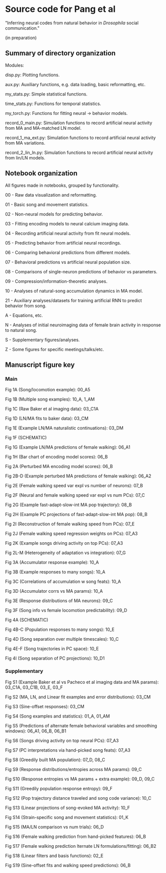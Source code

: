 # Source code for Pang et al

"Inferring neural codes from natural behavior in *Drosophila* social communication."

(in preparation)


## Summary of directory organization

Modules:

disp.py: Plotting functions.

aux.py: Auxiliary functions, e.g. data loading, basic reformatting, etc.

my_stats.py: Simple statistical functions.

time_stats.py: Functions for temporal statistics.

my_torch.py: Functions for fitting neural -> behavior models.

record_0_main.py: Simulation functions to record artificial neural activity from MA and MA-matched LN model.

record_1_ma_ext.py: Simulation functions to record artificial neural activity from MA variations.

record_2_lin_ln.py: Simulation functions to record artificial neural activity from lin/LN models.


## Notebook organization

All figures made in notebooks, grouped by functionality.

00 - Raw data visualization and reformatting.

01 - Basic song and movement statistics.

02 - Non-neural models for predicting behavior.

03 - Fitting encoding models to neural calcium imaging data.

04 - Recording artificial neural activity from fit neural models.

05 - Predicting behavior from artificial neural recordings.

06 - Comparing behavioral predictions from different models.

07 - Behavioral predictions vs artificial neural population size.

08 - Comparisons of single-neuron predictions of behavior vs parameters.

09 - Compression/information-theoretic analyses.

10 - Analyses of natural-song accumulation dynamics in MA model.

21 - Auxiliary analyses/datasets for training artificial RNN to predict behavior from song.

A - Equations, etc.

N - Analyses of initial neuroimaging data of female brain activity in response to natural song.

S - Supplementary figures/analyses.

Z - Some figures for specific meetings/talks/etc.



## Manuscript figure key

### Main

Fig 1A (Song/locomotion example): 00_A5

Fig 1B (Multiple song examples): 10_A, 1_AM

Fig 1C (Raw Baker et al imaging data): 03_C1A

Fig 1D (LN/MA fits to baker data): 03_CM

Fig 1E (Example LN/MA naturalistic continuations): 03_DM

Fig 1F (SCHEMATIC)

Fig 1G (Example LN/MA predictions of female walking): 06_A1

Fig 1H (Bar chart of encoding model scores): 06_B


Fig 2A (Perturbed MA encoding model scores): 06_B

Fig 2B-D (Example perturbed MA predictions of female walking): 06_A2

Fig 2E (Female walking speed var expl vs number of neurons): 07_B

Fig 2F (Neural and female walking speed var expl vs num PCs): 07_C

Fig 2G (Example fast-adapt-slow-int MA pop trajectory): 08_B

Fig 2H (Example PC projections of fast-adapt-slow-int MA pop): 08_B

Fig 2I (Reconstruction of female walking speed from PCs): 07_E

Fig 2J (Female walking speed regression weights on PCs): 07_A3

Fig 2K (Example songs driving activity on top PCs): 07_A3

Fig 2L-M (Heterogeneity of adaptation vs integration): 07_G


Fig 3A (Accumulator response example): 10_A

Fig 3B (Example responses to many songs): 10_A

Fig 3C (Correlations of accumulation w song feats): 10_A

Fig 3D (Accumulator corrs vs MA params): 10_A

Fig 3E (Response distributions of MA neurons): 09_C

Fig 3F (Song info vs female locomotion predictability): 09_D


Fig 4A (SCHEMATIC)

Fig 4B-C (Population responses to many songs): 10_E

Fig 4D (Song separation over multiple timescales): 10_C

Fig 4E-F (Song trajectories in PC space): 10_E

Fig 4I (Song separation of PC projections): 10_D1



### Supplementary

Fig S1 (Example Baker et al vs Pacheco et al imaging data and MA params): 03_C1A, 03_C1B, 03_E, 03_F

Fig S2 (MA, LN, and Linear fit examples and error distributions): 03_CM

Fig S3 (Sine-offset responses): 03_CM

Fig S4 (Song examples and statistics): 01_A, 01_AM

Fig S5 (Predictions of alternate female behavioral variables and smoothing windows): 06_A1, 06_B, 06_B1

Fig S6 (Songs driving activity on top neural PCs): 07_A3

Fig S7 (PC interpretations via hand-picked song feats): 07_A3

Fig S8 (Greedily built MA population): 07_D, 08_C

Fig S9 (Response distributions/entropies across MA params): 09_C

Fig S10 (Response entropies vs MA params + extra example): 09_D, 09_C

Fig S11 (Greedily population response entropy): 09_F

Fig S12 (Pop trajectory distance traveled and song code variance): 10_C

Fig S13 (Linear projections of song-evoked MA activity): 10_F

Fig S14 (Strain-specific song and movement statistics): 01_K

Fig S15 (MA/LN comparison vs num trials): 06_D

Fig S16 (Female walking prediction from hand-picked features): 06_B

Fig S17 (Female walking prediction lternate LN formulations/fitting): 06_B2

Fig S18 (Linear filters and basis functions): 02_E

Fig S19 (Sine-offset fits and walking speed predictions): 06_B
